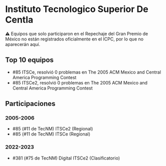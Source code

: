 # Instituto Tecnologico Superior De Centla

:warning: Equipos que solo participaron en el Repechaje del Gran Premio de México no están registrados oficialmente en el ICPC, por lo que no aparecerán aquí.

## Top 10 equipos

- #85 ITSCe, resolvió 0 problemas en The 2005 ACM Mexico and Central America Programming Contest
- #85 ITSCe2, resolvió 0 problemas en The 2005 ACM Mexico and Central America Programming Contest

## Participaciones

### 2005-2006

- #85 (#11 de TecNM) ITSCe2 (Regional)
- #85 (#11 de TecNM) ITSCe (Regional)

### 2022-2023

- #381 (#75 de TecNM) Digital ITSCe2 (Clasificatorio)



